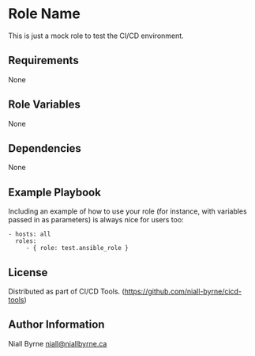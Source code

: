 Role Name
=========

This is just a mock role to test the CI/CD environment.

Requirements
------------

None

Role Variables
--------------

None

Dependencies
------------

None

Example Playbook
----------------

Including an example of how to use your role (for instance, with variables passed in as parameters) is always nice for users too:

    - hosts: all
      roles:
         - { role: test.ansible_role }

License
-------

Distributed as part of CI/CD Tools. (https://github.com/niall-byrne/cicd-tools)

Author Information
------------------

Niall Byrne <niall@niallbyrne.ca>
